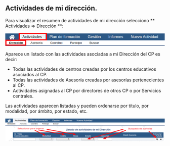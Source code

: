 ## Actividades de mi dirección.

Para visualizar el resumen de actividades de mi dirección selecciono ** Actividades &rArr; Dirección **:


![](https://raw.githubusercontent.com/catedu/manualdoceo/master/assets/actividadesdireccion.png)

Aparece un listado con las actividades asociadas a mi Dirección del CP es decir:

* Todas las actividades de centros creadas por los centros educativos asociados al CP.
* Todas las actividades de Asesoría creadas por asesorías pertenecientes  al CP.
* Actividades asignadas al CP por directores de otros CP o por Servicios centrales.

Las actividades aparecen listadas y pueden ordenarse por título, por modalidad, por ámbito, por estado, etc.

![](https://raw.githubusercontent.com/catedu/manualdoceo/master/assets/seleccion-780.png)

